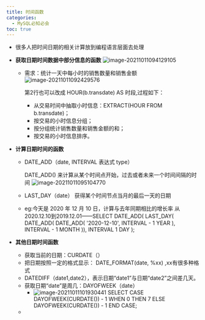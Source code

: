 ```yaml
---
title: 时间函数
categories:
  - MySQL必知必会
toc: true 
---
```


- 很多人把时间日期的相关计算放到编程语言层面去处理

- **获取日期时间数据中部分信息的函数**
  ![image-20211011094129105](https://cdn.jsdelivr.net/gh/jiac3366/image-host@master/mysqlbizhbihui/image-20211011094123935.2ig4efowa8a0.png)


  

  - 需求：统计一天中每小时的销售数量和销售金额
    ![image-20211011092429576](https://cdn.jsdelivr.net/gh/jiac3366/image-host@master/mysqlbizhbihui/image-20211011092429576.4s7zyrk5fwq0.png)

    第2行也可以改成 HOUR(b.transdate) AS 时段,过程如下：

    - 从交易时间中抽取小时信息：EXTRACT(HOUR FROM b.transdate)；
    - 按交易的小时信息分组；
    -  按分组统计销售数量和销售金额的和；
    - 按交易的小时信息排序。

- **计算日期时间的函数**

  - DATE_ADD（date, INTERVAL 表达式 type）

    DATE_ADD() 来计算从某个时间点开始，过去或者未来一个时间间隔的时间
    ![image-20211011095104770](https://cdn.jsdelivr.net/gh/jiac3366/image-host@master/mysqlbizhbihui/image-20211011095104770.10daidmreink.png)

  - LAST_DAY（date）
    获得某个时间节点当月的最后一天的日期

  - eg:今天是 2020 年 12 月 10 日，计算与去年同期相比的增长率
    从2020.12.10到2019.12.01——SELECT
    	DATE_ADD( LAST_DAY( DATE_ADD( DATE_ADD( '2020-12-10', INTERVAL - 1 YEAR ), INTERVAL - 1 MONTH )), INTERVAL 1 DAY );

- **其他日期时间函数**

  - 获取当前的日期：CURDATE（）
  - 把日期按照一定的格式显示： DATE_FORMAT(date, %xx) ,xx有很多种格式
  -  DATEDIFF（date1,date2），表示日期“date1”与日期“date2”之间差几天。
  - 获取日期“date”是周几：DAYOFWEEK（date）
    - ![image-20211011101930441](https://cdn.jsdelivr.net/gh/jiac3366/image-host@master/mysqlbizhbihui/image-20211011101930441.20oi03o1s4xs.png)
      SELECT
      	CASE DAYOFWEEK(CURDATE()) - 1
      		WHEN 0 THEN
      			7
      		ELSE
      			DAYOFWEEK(CURDATE()) - 1
      	END CASE;
  - 

